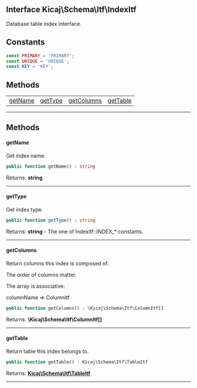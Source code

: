 ## Interface Kicaj\Schema\Itf\IndexItf
Database table index interface.

## Constants

```php
const PRIMARY = 'PRIMARY';
const UNIQUE = 'UNIQUE';
const KEY = 'KEY';
```

## Methods

|                            |                            |                            |                            |
| -------------------------- | -------------------------- | -------------------------- | -------------------------- |
|    [getName](#getname)     |    [getType](#gettype)     | [getColumns](#getcolumns)  |   [getTable](#gettable)    |

-------
## Methods
#### getName
Get index name.
```php
public function getName() : string
```

Returns: **string**

-------
#### getType
Get index type.
```php
public function getType() : string
```

Returns: **string** - The one of IndexItf::INDEX_* constants.

-------
#### getColumns
Return columns this index is composed of.

The order of columns matter.

The array is associative:

columnName =&gt; ColumnItf
```php
public function getColumns() : \Kicaj\Schema\Itf\ColumnItf[]
```

Returns: **\Kicaj\Schema\Itf\ColumnItf[]**

-------
#### getTable
Return table this index belongs to.
```php
public function getTable() : Kicaj\Schema\Itf\TableItf
```

Returns: **[Kicaj\Schema\Itf\TableItf](Kicaj-Schema-Itf-TableItf.md)**

-------

